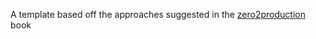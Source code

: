 A template based off the approaches suggested in the [zero2production](https://www.zero2prod.com/index.html?country_code=US) book 

